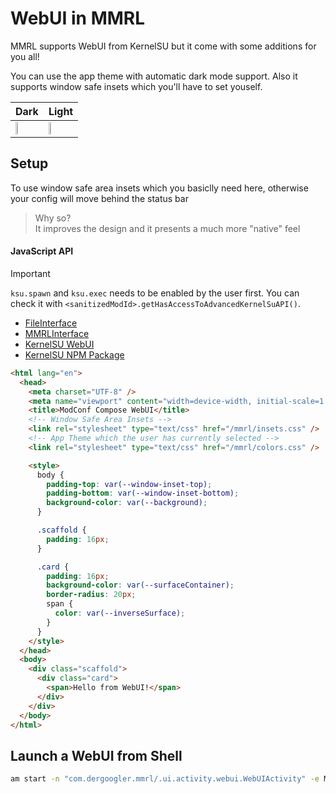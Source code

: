 # WebUI in MMRL

MMRL supports WebUI from KernelSU but it come with some additions for you all!

You can use the app theme with automatic dark mode support. Also it supports window safe insets which you'll have to set youself.

| Dark                                                     | Light                                                     |
| -------------------------------------------------------- | --------------------------------------------------------- |
| <img src="../assets/webui/webui-dark.png" width="32%" /> | <img src="../assets/webui/webui-light.png" width="32%" /> |

## Setup

To use window safe area insets which you basiclly need here, otherwise your config will move behind the status bar

> Why so?  
> It improves the design and it presents a much more "native" feel

#### JavaScript API

> [!IMPORTANT]
> `ksu.spawn` and `ksu.exec` needs to be enabled by the user first. You can check it with `<sanitizedModId>.getHasAccessToAdvancedKernelSuAPI()`.

- [FileInterface](/API/FileInterface.md)
- [MMRLInterface](/API/MMRLInterface.md)
- [KernelSU WebUI](https://kernelsu.org/guide/module-webui.html)
- [KernelSU NPM Package](https://www.npmjs.com/package/kernelsu)


```html
<html lang="en">
  <head>
    <meta charset="UTF-8" />
    <meta name="viewport" content="width=device-width, initial-scale=1.0" />
    <title>ModConf Compose WebUI</title>
    <!-- Window Safe Area Insets -->
    <link rel="stylesheet" type="text/css" href="/mmrl/insets.css" />
    <!-- App Theme which the user has currently selected -->
    <link rel="stylesheet" type="text/css" href="/mmrl/colors.css" />

    <style>
      body {
        padding-top: var(--window-inset-top);
        padding-bottom: var(--window-inset-bottom);
        background-color: var(--background);
      }

      .scaffold {
        padding: 16px;
      }

      .card {
        padding: 16px;
        background-color: var(--surfaceContainer);
        border-radius: 20px;
        span {
          color: var(--inverseSurface);
        }
      }
    </style>
  </head>
  <body>
    <div class="scaffold">
      <div class="card">
        <span>Hello from WebUI!</span>
      </div>
    </div>
  </body>
</html>
```

## Launch a WebUI from Shell

```bash
am start -n "com.dergoogler.mmrl/.ui.activity.webui.WebUIActivity" -e MOD_ID "your_id"
```
